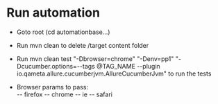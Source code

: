 # Run automation
- Goto root (cd automationbase...)
- Run mvn clean to delete /target content folder
- Run mvn clean test  "-Dbrowser=chrome" "-Denv=pp1" "-Dcucumber.options=--tags @TAG_NAME --plugin io.qameta.allure.cucumberjvm.AllureCucumberJvm" to run the tests

- Browser params to pass:  
-- firefox
-- chrome
-- ie
-- safari
